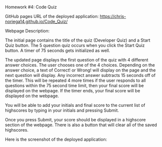 Homework #4: Code Quiz

GitHub pages URL of the deployed application: https://chris-noriega14.github.io/Code_Quiz/

Webpage Description:

The initial page contains the title of the quiz (Developer Quiz) and a Start Quiz button. The 5 question quiz occurs when you click the Start Quiz button. A timer of 75 seconds gets initialized as well.

The updated page displays the first question of the quiz with 4 different answer choices. The user chooses one of the 4 choices. Depending on the answer choice, a text of Correct! or Wrong! will display on the page and the next question will display. Any incorrect answer subtracts 15 seconds off of the timer. This will be repeated 4 more times if the user responds to all questions within the 75 second time limit, then your final score will be displayed on the webpage. If the timer ends, your final score will be displayed on the webpage.

You will be able to add your initials and final score to the current list of highscores by typing in your initials and pressing Submit.

Once you press Submit, your score should be displayed in a highscore section of the webpage. There is also a button that will clear all of the saved highscores.

Here is the screenshot of the deployed application: 